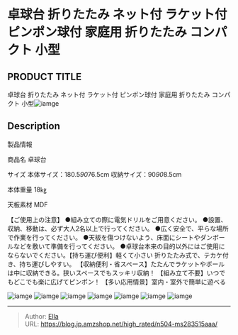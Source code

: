 # 卓球台 折りたたみ ネット付 ラケット付 ピンポン球付 家庭用 折りたたみ コンパクト 小型


## PRODUCT TITLE 

卓球台 折りたたみ ネット付 ラケット付 ピンポン球付 家庭用 折りたたみ コンパクト 小型![iamge](https://b2bfiles1.gigab2b.cn/image/wkseller/1157/283514/20210902_575349fdf08970b38726b792bbb162ee.jpg)

## Description

製品情報




商品名
卓球台


サイズ
本体サイズ：180.5*90*76.5cm
収納サイズ：90*90*8.5cm


本体重量
18㎏


天板素材
MDF


【ご使用上の注意】
●組み立ての際に電気ドリルをご用意ください。 ●設置、収納、移動は、必ず大人2名以上で行ってください。 ●広く安全で、平らな場所で作業を行ってください。 ●天板を傷つけないよう、床面にシートやダンボールなどを敷いて準備を行ってください。 ●卓球台本来の目的以外にはご使用にならないでください。【持ち運び便利】軽くて小さい 折りたたみ式で、テカケ付き、持ち運びしやすい。
【収納便利・省スペース】たたんでラケットやボールは中に収納できる。狭いスペースでもスッキリ収納！
【組み立て不要】いつでもどこでも楽に広げてピンポン！
【多い応用情景】室内・室外で簡単に遊べる






![iamge](https://b2bfiles1.gigab2b.cn/image/wkseller/1157/283514/20210902_1906455bcc89cf51602a81224d6b841b.jpg)
![iamge](https://b2bfiles1.gigab2b.cn/image/wkseller/1157/MS283515/20210905_01ff122365d0189a4c19b2306a308e54.jpg)
![iamge](https://b2bfiles1.gigab2b.cn/image/wkseller/1157/MS283515/20210905_2cf4e8276c1372106777d690b12153a5.jpg)
![iamge](https://b2bfiles1.gigab2b.cn/image/wkseller/1157/MS283515/20210905_4c94f1174870ba30fb0230ab40691312.jpg)
![iamge](https://b2bfiles1.gigab2b.cn/image/wkseller/1157/MS283515/20210905_63813cf46ebe2bafedec5e0d85d33c38.jpg)
![iamge](https://b2bfiles1.gigab2b.cn/image/wkseller/1157/MS283515/20210905_718d2695229736b6e1559a1c43e87c0d.jpg)
![iamge](https://b2bfiles1.gigab2b.cn/image/wkseller/1157/MS283515/20210905_8425c53ece014be3d166557c1a0fd4b0.jpg)


---

> Author: [Ella](https://blog.jp.amzshop.net/)  
> URL: https://blog.jp.amzshop.net/high_rated/n504-ms283515aaa/  

